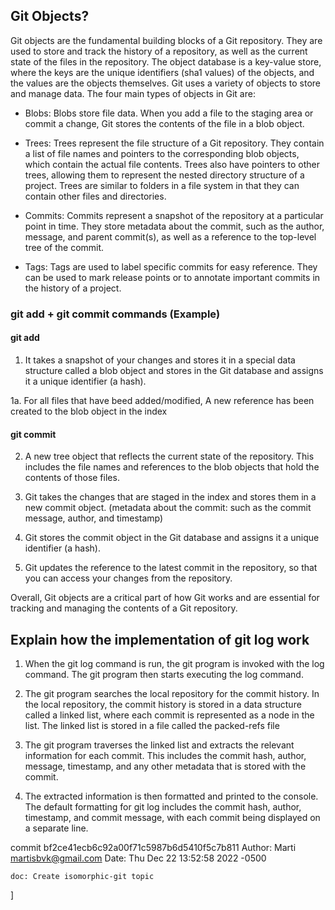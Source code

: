 ## Git Objects?

Git objects are the fundamental building blocks of a Git repository. They are used to store and track the history of a repository, as well as the current state of the files in the repository. The object database is a key-value store, where the keys are the unique identifiers (sha1 values) of the objects, and the values are the objects themselves. Git uses a variety of objects to store and manage data. The four main types of objects in Git are:

- Blobs: Blobs store file data. When you add a file to the staging area or commit a change, Git stores the contents of the file in a blob object.

- Trees: Trees represent the file structure of a Git repository. They contain a list of file names and pointers to the corresponding blob objects, which contain the actual file contents. Trees also have pointers to other trees, allowing them to represent the nested directory structure of a project. Trees are similar to folders in a file system in that they can contain other files and directories.

- Commits: Commits represent a snapshot of the repository at a particular point in time. They store metadata about the commit, such as the author, message, and parent commit(s), as well as a reference to the top-level tree of the commit.

- Tags: Tags are used to label specific commits for easy reference. They can be used to mark release points or to annotate important commits in the history of a project.

### git add + git commit commands (Example)

#### git add

1. It takes a snapshot of your changes and stores it in a special data structure called a blob object and stores in the Git database and assigns it a unique identifier (a hash).

1a. For all files that have beed added/modified, A new reference has been created to the blob object in the index

#### git commit

2. A new tree object that reflects the current state of the repository. This includes the file names and references to the blob objects that hold the contents of those files.

3. Git takes the changes that are staged in the index and stores them in a new commit object. (metadata about the commit: such as the commit message, author, and timestamp)

4. Git stores the commit object in the Git database and assigns it a unique identifier (a hash).

5. Git updates the reference to the latest commit in the repository, so that you can access your changes from the repository.

Overall, Git objects are a critical part of how Git works and are essential for tracking and managing the contents of a Git repository.

## Explain how the implementation of git log work

1. When the git log command is run, the git program is invoked with the log command. The git program then starts executing the log command.

2. The git program searches the local repository for the commit history. In the local repository, the commit history is stored in a data structure called a linked list, where each commit is represented as a node in the list. The linked list is stored in a file called the packed-refs file

3. The git program traverses the linked list and extracts the relevant information for each commit. This includes the commit hash, author, message, timestamp, and any other metadata that is stored with the commit.

4. The extracted information is then formatted and printed to the console. The default formatting for git log includes the commit hash, author, timestamp, and commit message, with each commit being displayed on a separate line.

commit bf2ce41ecb6c92a00f71c5987b6d5410f5c7b811
Author: Marti <martisbvk@gmail.com>
Date: Thu Dec 22 13:52:58 2022 -0500

    doc: Create isomorphic-git topic

]
